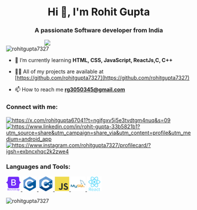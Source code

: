 
<h1 align="center">Hi 👋, I'm Rohit Gupta</h1>
<h3 align="center">A passionate Software developer from India</h3>

<img align="right" width="400" src="https://media2.giphy.com/media/v1.Y2lkPTc5MGI3NjExOXNlaTB1czMyeXU3OXNraHczaG9yNnlsbmswdTVkN3NtMnJ6cDF4eiZlcD12MV9pbnRlcm5hbF9naWZfYnlfaWQmY3Q9Zw/78XCFBGOlS6keY1Bil/giphy.webp">




<p align="left"> <img src="https://komarev.com/ghpvc/?username=rohitgupta7327&label=Profile%20views&color=0e75b6&style=flat" alt="rohitgupta7327" /> </p>

- 🌱 I’m currently learning **HTML, CSS, JavaScript, ReactJs,C, C++**

- 👨‍💻 All of my projects are available at [https://github.com/rohitgupta7327](https://github.com/rohitgupta7327)

- 📫 How to reach me **rg3050345@gmail.com**

<h3 align="left">Connect with me:</h3>
<p align="left">
<a href="https://twitter.com/https://x.com/rohitgupta67041?t=ngjfgxv5j5e3tvdtgm4nuq&s=09" target="blank"><img align="center" src="https://raw.githubusercontent.com/rahuldkjain/github-profile-readme-generator/master/src/images/icons/Social/twitter.svg" alt="https://x.com/rohitgupta67041?t=ngjfgxv5j5e3tvdtgm4nuq&s=09" height="30" width="40" /></a>
<a href="https://linkedin.com/in/https://www.linkedin.com/in/rohit-gupta-33b5821b1?utm_source=share&utm_campaign=share_via&utm_content=profile&utm_medium=android_app" target="blank"><img align="center" src="https://raw.githubusercontent.com/rahuldkjain/github-profile-readme-generator/master/src/images/icons/Social/linked-in-alt.svg" alt="https://www.linkedin.com/in/rohit-gupta-33b5821b1?utm_source=share&utm_campaign=share_via&utm_content=profile&utm_medium=android_app" height="30" width="40" /></a>
<a href="https://instagram.com/https://www.instagram.com/rohitgupta7327/profilecard/?igsh=exbncxhqc2k2zwe4" target="blank"><img align="center" src="https://raw.githubusercontent.com/rahuldkjain/github-profile-readme-generator/master/src/images/icons/Social/instagram.svg" alt="https://www.instagram.com/rohitgupta7327/profilecard/?igsh=exbncxhqc2k2zwe4" height="30" width="40" /></a>
</p>

<h3 align="left">Languages and Tools:</h3>
<p align="left"> <a href="https://getbootstrap.com" target="_blank" rel="noreferrer"> <img src="https://raw.githubusercontent.com/devicons/devicon/master/icons/bootstrap/bootstrap-plain-wordmark.svg" alt="bootstrap" width="40" height="40"/> </a> <a href="https://www.cprogramming.com/" target="_blank" rel="noreferrer"> <img src="https://raw.githubusercontent.com/devicons/devicon/master/icons/c/c-original.svg" alt="c" width="40" height="40"/> </a> <a href="https://www.w3schools.com/cpp/" target="_blank" rel="noreferrer"> <img src="https://raw.githubusercontent.com/devicons/devicon/master/icons/cplusplus/cplusplus-original.svg" alt="cplusplus" width="40" height="40"/> </a> <a href="https://developer.mozilla.org/en-US/docs/Web/JavaScript" target="_blank" rel="noreferrer"> <img src="https://raw.githubusercontent.com/devicons/devicon/master/icons/javascript/javascript-original.svg" alt="javascript" width="40" height="40"/> </a> <a href="https://www.mysql.com/" target="_blank" rel="noreferrer"> <img src="https://raw.githubusercontent.com/devicons/devicon/master/icons/mysql/mysql-original-wordmark.svg" alt="mysql" width="40" height="40"/> </a> <a href="https://reactjs.org/" target="_blank" rel="noreferrer"> <img src="https://raw.githubusercontent.com/devicons/devicon/master/icons/react/react-original-wordmark.svg" alt="react" width="40" height="40"/> </a> </p>

<p><img align="center" src="https://github-readme-stats.vercel.app/api/top-langs?username=rohitgupta7327&show_icons=true&locale=en&layout=compact" alt="rohitgupta7327" /></p>
